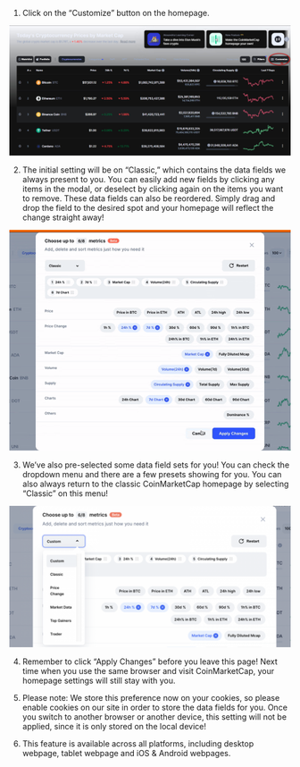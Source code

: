 1. Click on the “Customize” button on the homepage.

![First](/assets/images/2021-03-21_095025.jpg)

2. The initial setting will be on “Classic,” which contains the data fields we always present to you. You can easily add new fields by clicking any items in the modal, or deselect by clicking again on the items you want to remove. These data fields can also be reordered. Simply drag and drop the field to the desired spot and your homepage will reflect the change straight away!

![Second](/assets/images/coin_2.gif)

3. We’ve also pre-selected some data field sets for you! You can check the dropdown menu and there are a few presets showing for you. You can also always return to the classic CoinMarketCap homepage by selecting “Classic” on this menu!

![Third](assets/images/36x771.png)

4. Remember to click “Apply Changes” before you leave this page! Next time when you use the same browser and visit CoinMarketCap, your homepage settings will still stay with you.

5. Please note: We store this preference now on your cookies, so please enable cookies on our site in order to store the data fields for you. Once you switch to another browser or another device, this setting will not be applied, since it is only stored on the local device!

6. This feature is available across all platforms, including desktop webpage, tablet webpage and iOS & Android webpages. 
